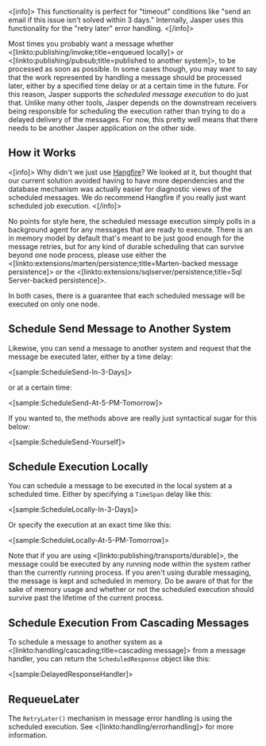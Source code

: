 <!--title:Scheduling Message Execution-->

<[info]>
This functionality is perfect for "timeout" conditions like "send an email if this issue isn't solved within 3 days." Internally,
Jasper uses this functionality for the "retry later" error handling.
<[/info]>

Most times you probably want a message whether <[linkto:publishing/invoke;title=enqueued locally]> or 
<[linkto:publishing/pubsub;title=published to another system]>, to be processed as soon as 
possible. In some cases though, you may want to say that the work represented by handling a message should be processed later, either by a specified time delay or at a certain time in the future. For this reason, Jasper supports the *scheduled message execution* to do just that. Unlike many other tools, Jasper depends on the downstream receivers being responsible for scheduling the execution rather than trying to do a delayed delivery of the messages. For now, this pretty well means that there needs to be another Jasper application on the other
side.

## How it Works

<[info]>
Why didn't we just use [Hangfire](https://www.hangfire.io/)? We looked at it, but thought that our current solution avoided having to have more dependencies and the database mechanism was actually easier for diagnostic views of the scheduled messages. We do recommend Hangfire if you really just want scheduled job execution.
<[/info]>

No points for style here, the scheduled message execution simply polls in a background agent for any messages that are ready to execute. There is an in memory model by default that's meant to be just good enough for the message retries, but for any kind of durable scheduling that can survive beyond one node process, please use either the <[linkto:extensions/marten/persistence;title=Marten-backed message persistence]> or the 
<[linkto:extensions/sqlserver/persistence;title=Sql Server-backed persistence]>.

In both cases, there is a guarantee that each scheduled message will be executed on only one node. 


## Schedule Send Message to Another System

Likewise, you can send a message to another system and request that the message be executed later, either by a time delay:

<[sample:ScheduleSend-In-3-Days]>

or at a certain time:

<[sample:ScheduleSend-At-5-PM-Tomorrow]>

If you wanted to, the methods above are really just syntactical sugar for this below:

<[sample:ScheduleSend-Yourself]>

## Schedule Execution Locally

You can schedule a message to be executed in the local system at a scheduled time. Either by specifying a `TimeSpan` delay like this:

<[sample:ScheduleLocally-In-3-Days]>

Or specify the execution at an exact time like this:

<[sample:ScheduleLocally-At-5-PM-Tomorrow]>

Note that if you are using <[linkto:publishing/transports/durable]>, the message could be executed by any running node within the system rather than the currently running process. If you aren't using durable messaging, the message is kept and scheduled in memory. Do be aware of that for the sake of memory usage and whether or not the scheduled execution should survive past the lifetime of the current process.





## Schedule Execution From Cascading Messages

To schedule a message to another system as a <[linkto:handling/cascading;title=cascading message]> from a message handler, 
you can return the `ScheduledResponse` object like this:

<[sample:DelayedResponseHandler]>


## RequeueLater

The `RetryLater()` mechanism in message error handling is using the scheduled execution. See <[linkto:handling/errorhandling]> for more information.

